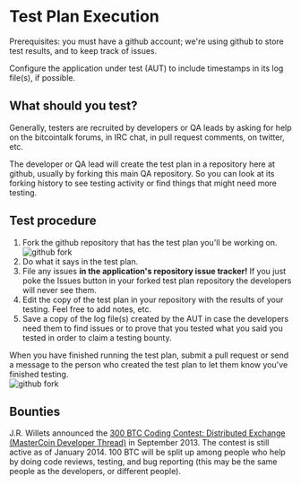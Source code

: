 Test Plan Execution
==

Prerequisites: you must have a github account; we're using github to store test results, and to keep track of issues.

Configure the application under test (AUT) to include timestamps in its log file(s), if possible.

What should you test?
--

Generally, testers are recruited by developers or QA leads by asking for help on the bitcointalk forums,
in IRC chat, in pull request comments, on twitter, etc.

The developer or QA lead will create the test plan in a repository here at github, usually by forking this
main QA repository. So you can look at its forking history to see testing activity or find things
that might need more testing.


Test procedure
--

1. Fork the github repository that has the test plan you'll be working on.<br/>
  ![github fork](https://copy.com/2laWomE4VjAj)
2. Do what it says in the test plan.
3. File any issues **in the application's repository issue tracker!** If you just poke the
Issues button in your forked test plan repository the developers will never see them.
4. Edit the copy of the test plan in your repository with the results of your testing. Feel free to add
notes, etc.
5. Save a copy of the log file(s) created by the AUT in case the developers need them to
find issues or to prove that you tested what you said you tested in order to claim a testing bounty.

When you have finished running the test plan, submit a pull request or
send a message to the person who created the test plan to let them know you've finished testing.<br/>
  ![github fork](http://dl.dropbox.com/u/38065353/Github_PullRequest.jpg)

Bounties
--
J.R. Willets announced the [300 BTC Coding Contest: Distributed Exchange (MasterCoin Developer Thread)](https://bitcointalk.org/index.php?topic=292628.msg3133386#msg3133386) in September 2013. The contest is still active as of January 2014. 100 BTC will be split up among people who help by doing code reviews, testing, and bug reporting (this may be the same people as the developers, or different people). 

